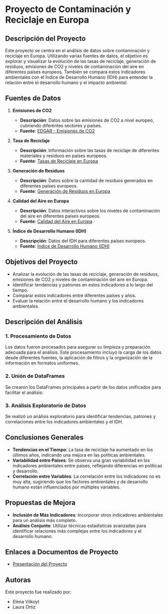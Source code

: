 # Proyecto de Contaminación y Reciclaje en Europa

## Descripción del Proyecto

Este proyecto se centra en el análisis de datos sobre contaminación y reciclaje en Europa. Utilizando varias fuentes de datos, el objetivo es explorar y visualizar la evolución de las tasas de reciclaje, generación de residuos, emisiones de CO2 y niveles de contaminación del aire en diferentes países europeos. También se compara estos indicadores ambientales con el Índice de Desarrollo Humano (IDH) para entender la relación entre el desarrollo humano y el impacto ambiental.

## Fuentes de Datos

1. **Emisiones de CO2**
   - **Descripción**: Datos sobre las emisiones de CO2 a nivel europeo, cubriendo diferentes sectores y países.
   - **Fuente**: [EDGAR - Emisiones de CO2](https://edgar.jrc.ec.europa.eu/report_2024?vis=co2tot#emissions_table)

2. **Tasa de Reciclaje**
   - **Descripción**: Información sobre las tasas de reciclaje de diferentes materiales y residuos en países europeos.
   - **Fuente**: [Tasas de Reciclaje en Europa](https://data.europa.eu/data/datasets/l3vawkes1ikiggl2uqcava?locale=es)

3. **Generación de Residuos**
   - **Descripción**: Datos sobre la cantidad de residuos generados en diferentes países europeos.
   - **Fuente**: [Generación de Residuos en Europa](https://data.europa.eu/data/datasets/5xkbv10t6va8j1gkuva25q?locale=es)

4. **Calidad del Aire en Europa**
   - **Descripción**: Datos interactivos sobre los niveles de contaminación del aire en diferentes países europeos.
   - **Fuente**: [Calidad del Aire en Europa](https://tableau-public.discomap.eea.europa.eu/views/AQeRep_for_public_for_portal/Countrydashboard?%3Aembed=y&%3AisGuestRedirectFromVizportal=y)

5. **Índice de Desarrollo Humano (IDH)**
   - **Descripción**: Datos del IDH para diferentes países europeos.
   - **Fuente**: [Índice de Desarrollo Humano (IDH)](https://www.eustat.eus/elementos/tbl0013566_i.html)

## Objetivos del Proyecto

- Analizar la evolución de las tasas de reciclaje, generación de residuos, emisiones de CO2 y niveles de contaminación del aire en Europa.
- Identificar tendencias y patrones en estos indicadores a lo largo del tiempo.
- Comparar estos indicadores entre diferentes países y años.
- Evaluar la relación entre el desarrollo humano y los indicadores ambientales.

## Descripción del Análisis

### 1. **Procesamiento de Datos**

Los datos fueron procesados para asegurar su limpieza y preparación adecuada para el análisis. Este procesamiento incluyó la carga de los datos desde diferentes fuentes, la aplicación de filtros y la organización de la información en formatos uniformes.


### 2. **Unión de DataFrames**

Se crearon los DataFrames principales a partir de los datos unificados para facilitar el análisis:

### 3. **Análisis Exploratorio de Datos**

Se realizó un análisis exploratorio para identificar tendencias, patrones y correlaciones entre los indicadores ambientales y el IDH.

## Conclusiones Generales

- **Tendencias en el Tiempo**: La tasa de reciclaje ha aumentado en los últimos años, indicando una mejora en las políticas ambientales.
- **Variabilidad entre Países**: Se observa una gran variabilidad en los indicadores ambientales entre países, reflejando diferencias en políticas y desarrollo.
- **Correlación entre Variables**: La correlación entre los indicadores no es muy alta, sugiriendo que los factores ambientales y de desarrollo humano están influenciados por múltiples variables.

## Propuestas de Mejora

- **Inclusión de Más Indicadores**: Incorporar otros indicadores ambientales para un análisis más completo.
- **Análisis Conjunto**: Utilizar técnicas estadísticas avanzadas para identificar relaciones más complejas entre los indicadores y el desarrollo humano.

## Enlaces a Documentos de Proyecto

- [Presentación del Proyecto](ENLACE_A_LA_PRESENTACION)

## Autoras

Este proyecto fue realizado por:
- Elena Vilkoyt
- Laura Ortiz


